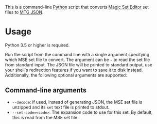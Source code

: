 This is a command-line [Python](https://www.python.org/) script that converts [Magic Set Editor](https://magicseteditor.boards.net/) set files to [MTG JSON](https://mtgjson.com/).

# Usage

Python 3.5 or higher is required.

Run the script from the command line with a single argument specifying which MSE set file to convert. The argument can be `-` to read the set file from standard input. The JSON file will be printed to standard output, use your shell's redirection features if you want to save it to disk instead. Additionally, the following optional arguments are supported:

## Command-line arguments

* `--decode`: If used, instead of generating JSON, the MSE set file is unzipped and its `set` text file is printed to stdout.
* `--set-code=<code>`: The expansion code to use for this set. By default, this is read from the MSE set file.
